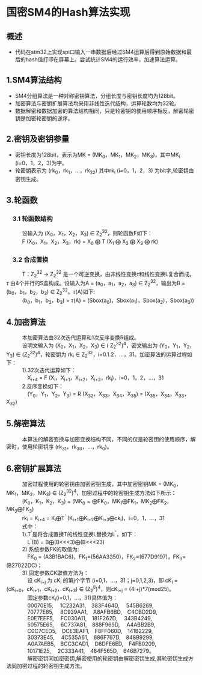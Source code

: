 # 国密SM4的Hash算法实现

## 概述

+ 代码在stm32上实现spi口输入一串数据后经过SM4运算后得到原始数据和最后的hash值打印在屏幕上。尝试统计SM4的运行效率，加速算法运算。

## 1.SM4算法结构  

* SM4分组算法是一种对称密钥算法，分组长度与密钥长度均为128bit。
* 加密算法与密钥扩展算法均采用非线性迭代结构，运算轮数均为32轮。
* 数据解密和数据加密的算法结构相同，只是轮密钥的使用顺序相反，解密轮密钥是加密轮密钥的逆序。

## 2.密钥及密钥参量

* 密钥长度为128bit，表示为MK = (MK<sub>0</sub>，MK<sub>1</sub>，MK<sub>2</sub>，MK<sub>3</sub>)，其中MK<sub>i</sub> (i=0，1，2，3)为字。
* 轮密钥表示为 (rk<sub>0</sub>，rk<sub>1</sub>，...，rk<sub>32</sub>) 其中rk<sub>i</sub> (i=0，1，2，3) 为bit字,轮密钥由密钥生成。
  
## 3.轮函数

### &emsp;3.1 轮函数结构

&emsp;&emsp;&emsp;设输入为 (X<sub>0</sub>，X<sub>1</sub>，X<sub>2</sub>，X<sub>3</sub>) ∈
Z<sub>2</sub><sup>32</sup>，则轮函数F如下：  
&emsp;&emsp;&emsp;F (X<sub>0</sub>，X<sub>1</sub>，X<sub>2</sub>，X<sub>3</sub>，rk) = X<sub>0</sub> $\bigoplus$ T (X<sub>1</sub> $\bigoplus$ X<sub>2</sub> $\bigoplus$ X<sub>3</sub> $\bigoplus$ rk)

### &emsp;3.2 合成置换

&emsp;&emsp;&emsp;T：Z<sub>2</sub><sup>32</sup> $\rightarrow$ Z<sub>2</sub><sup>32</sup> 是一个可逆变换，由非线性变换$\tau$和线性变换L复合而成。 $\tau$ 由4个并行的S盒构成。设输入为A = (a<sub>0</sub>，a<sub>1</sub>，a<sub>2</sub>，a<sub>3</sub>) ∈ Z<sub>2</sub><sup>32</sup>，输出为B = (b<sub>0</sub>，b<sub>1</sub>，b<sub>2</sub>，b<sub>3</sub>) ∈ Z<sub>2</sub><sup>32</sup>。$\tau$(A)如下:  
&emsp;&emsp;&emsp;(b<sub>0</sub>，b<sub>1</sub>，b<sub>2</sub>，b<sub>3</sub>) = $\tau$(A) = (Sbox(a<sub>0</sub>)，Sbox(a<sub>1</sub>)，Sbox(a<sub>2</sub>)，Sbox(a<sub>3</sub>))

## 4.加密算法

&emsp;&emsp;&emsp;本加密算法由32次迭代运算和1次反序变换R组成。  
&emsp;&emsp;&emsp;设明文输入为 (X<sub>0</sub>，X<sub>1</sub>，X<sub>2</sub>，X<sub>3</sub>) ∈ ( Z<sub>2</sub><sup>32</sup>)<sup>4</sup>，密文输出为 (Y<sub>0</sub>，Y<sub>1</sub>，Y<sub>2</sub>，Y<sub>3</sub>) ∈ (Z<sub>2</sub><sup>32</sup>)<sup>4</sup>，轮密钥为 rk<sub>i</sub> ∈ Z<sub>2</sub><sup>32</sup>，i=0.1.2，...，31。加密算法的运算过程如下：  
&emsp;&emsp;&emsp;1).32次迭代运算如下：  
&emsp;&emsp;&emsp;&emsp;X<sub>i+4</sub> = F (X<sub>i</sub>，X<sub>i+1</sub>，X<sub>i+2</sub>，X<sub>i+3</sub>，rk<sub>i</sub>)，i=0，1，2，...，31  
&emsp;&emsp;&emsp;2.反序变换如下：  
&emsp;&emsp;&emsp;&emsp;(Y<sub>0</sub>，Y<sub>1</sub>，Y<sub>2</sub>，Y<sub>3</sub>) = R (X<sub>32</sub>，X<sub>33</sub>，X<sub>34</sub>，X<sub>35</sub>) = (X<sub>35</sub>，X<sub>34</sub>，X<sub>33</sub>，X<sub>32</sub>)

## 5.解密算法  

&emsp;&emsp;&emsp;本算法的解密变换与加密变换结构不同，不同的仅是轮密钥的使用顺序，解密时，使用轮密钥序 (rk<sub>31</sub>，rk<sub>30</sub>，...，rk<sub>0</sub>)。  

## 6.密钥扩展算法  

&emsp;&emsp;&emsp;加密过程使用的轮密钥由加密密钥生成，其中加密密钥MK = (MK<sub>0</sub>，MK<sub>1</sub>，MK<sub>2</sub>，MK<sub>3</sub>) ∈ (Z<sub>2</sub><sup>32</sup>)<sup>4</sup>，加密过程中的轮密钥生成方法如下所示：  
&emsp;&emsp;&emsp;(K<sub>0</sub>，K<sub>1</sub>，K<sub>2</sub>，K<sub>3</sub>) = (MK<sub>0</sub>$=\bigoplus$FK<sub>0</sub>，MK<sub>1</sub>$\bigoplus$FK<sub>1</sub>，MK<sub>2</sub>$\bigoplus$FK<sub>2</sub>，MK<sub>3</sub>$\bigoplus$FK<sub>3</sub>)  
&emsp;&emsp;&emsp;rk<sub>i</sub> = K<sub>i+4</sub> = K<sub>i</sub>$\bigoplus$T<sup>'</sup> (K<sub>i+1</sub>$\bigoplus$K<sub>i+2</sub>$\bigoplus$K<sub>i+3</sub>$\bigoplus$ck<sub>i</sub>)，i=0，1，...，31  
&emsp;&emsp;&emsp;式中：  
&emsp;&emsp;&emsp;1).T<sup>'</sup>是将合成置换T的线性变换L替换为L<sup>'</sup>，如下：  
&emsp;&emsp;&emsp;&emsp;L<sup>'</sup>(B) = B$\bigoplus$(B<<<3)$\bigoplus$(B<<<23)  
&emsp;&emsp;&emsp;2).系统参数FK的取值为:  
&emsp;&emsp;&emsp;&emsp;FK<sub>0</sub> = (A3B1BAC6)，FK<sub>1</sub>=(56AA3350)，FK<sub>2</sub>=(677D9197)，FK<sub>3</sub>=(B27022DC)；  
&emsp;&emsp;&emsp;3).固定参数CK取值方法为：  
&emsp;&emsp;&emsp;&emsp;设 cK<sub>i+j</sub> 为 
cK<sub>i</sub> 的第j个字节 (i=0,1，...，31；j=0,1,2,3)，即 cK<sub>i</sub> = (cK<sub>i+0</sub>，cK<sub>i+1</sub>，cK<sub>i+2</sub>，cK<sub>i+3</sub>) ∈ (Z<sub>2</sub><sup>8</sup>)<sup>4</sup>，则cK<sub>i+j</sub> = (4i+j)*7(mod25)。  
&emsp;&emsp;&emsp;&emsp;固定参数cK<sub>i</sub>(i=0,1，...，31)具体值为：  
&emsp;&emsp;&emsp;&emsp;00070E15,&emsp; 1C232A31,&emsp;383F464D,&emsp; 545B6269,  
&emsp;&emsp;&emsp;&emsp;70777E85,&emsp; 8C939AA1,&emsp;A8AFB6BD,&emsp;C4CBD2D9,  
&emsp;&emsp;&emsp;&emsp;E0E7EEF5,&emsp; FC030A11,&emsp;181F262D,&emsp; 343B4249,  
&emsp;&emsp;&emsp;&emsp;50575E65,&emsp; 6C737A81,&emsp;888F969D,&emsp; A4ABB2B9,  
&emsp;&emsp;&emsp;&emsp;C0C7CED5,&emsp;DCE3EAF1,&emsp;F8FF060D,&emsp;141B2229,  
&emsp;&emsp;&emsp;&emsp;30373E45,&emsp; 4C535A61,&emsp;686F767D,&emsp;848B9299,  
&emsp;&emsp;&emsp;&emsp;A0A7AEB5,&emsp;BCC3CAD1,&emsp;D8DFE6ED,&emsp;F4FB0209,  
&emsp;&emsp;&emsp;&emsp;10171E25,&emsp; 2C333A41,&emsp;484F565D,&emsp;646B7279。  
&emsp;&emsp;&emsp;&emsp;解密密钥同加密密钥,解密使用的轮密钥由解密密钥生成,其轮密钥生成方法同加密过程的轮密钥生成方法。
